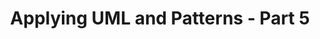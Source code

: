 ---
title: Applying UML and Patterns - Part 5
title_full: Part 5 - Elaboration Iteration 3 - Intermediate Topics
description: Applying UML and Patterns - An Introduction to Object-Oriented Analysis and Design and Iterative Development, Third Edition
tags:
  - OMSCS
  - UML
  - Agile
  - Software Engineering
---